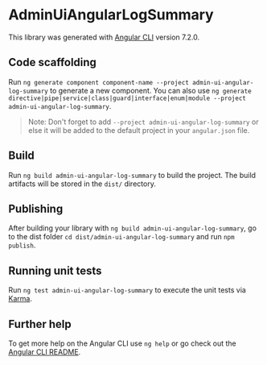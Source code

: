 # AdminUiAngularLogSummary

This library was generated with [Angular CLI](https://github.com/angular/angular-cli) version 7.2.0.

## Code scaffolding

Run `ng generate component component-name --project admin-ui-angular-log-summary` to generate a new component. You can also use `ng generate directive|pipe|service|class|guard|interface|enum|module --project admin-ui-angular-log-summary`.
> Note: Don't forget to add `--project admin-ui-angular-log-summary` or else it will be added to the default project in your `angular.json` file. 

## Build

Run `ng build admin-ui-angular-log-summary` to build the project. The build artifacts will be stored in the `dist/` directory.

## Publishing

After building your library with `ng build admin-ui-angular-log-summary`, go to the dist folder `cd dist/admin-ui-angular-log-summary` and run `npm publish`.

## Running unit tests

Run `ng test admin-ui-angular-log-summary` to execute the unit tests via [Karma](https://karma-runner.github.io).

## Further help

To get more help on the Angular CLI use `ng help` or go check out the [Angular CLI README](https://github.com/angular/angular-cli/blob/master/README.md).
